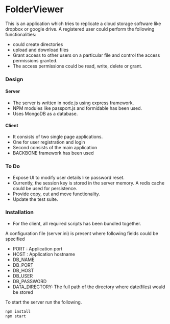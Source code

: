 # FolderViewer
This is an application which tries to replicate a cloud storage software like dropbox or google drive.
A registered user could perform the following functionalities:
 - could create directories
 - upload and download files 
 - Grant access to other users on a particular file and control the access permissions granted.
 - The access permissions could be read, write, delete or grant.
 
 ### Design
 
 #### Server
 - The server is written in node.js using express framework.
 - NPM modules like passport.js and formidable has been used.
 - Uses MongoDB as a database.
 
 #### Client 
  - It consists of two single page applications.
  - One for user registration and login
  - Second consists of the main application
  - BACKBONE framework has been used
 
 
 ### To Do
 - Expose UI to modify user details like password reset.
 - Currently, the session key is stored in the server memory. A redis cache could be used for persistence.
 - Provide copy, cut and move functionality.
 - Update the test suite.
 
 
### Installation
- For the client, all required scripts has been bundled together.

 A configuration file (server.ini) is present where following fields could be specified
- PORT : Application port
- HOST : Application hostname
- DB_NAME
- DB_PORT
- DB_HOST
- DB_USER
- DB_PASSWORD
- DATA_DIRECTORY: The full path of the directory where date(files) would be stored 

To start the server run the following.
 ```sh
 npm install
 npm start
 ```
 
 

